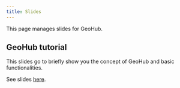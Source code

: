 ```yaml
---
title: Slides
---
```


This page manages slides for GeoHub.

## GeoHub tutorial

This slides go to briefly show you the concept of GeoHub and basic functionalities.

See slides [here](/slides/tutorial).
